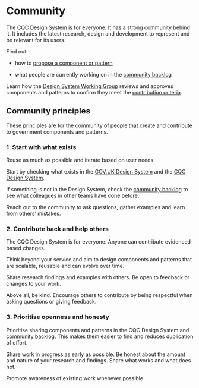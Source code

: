 # Community

The CQC Design System is for everyone. It has a strong community behind it. It includes the latest research, design and development to represent and be relevant for its users.

Find out:

- how to [propose a component or pattern](/community/propose-a-component-or-pattern/)
<!-- - how to [develop a component or pattern](/community/develop-a-component-or-pattern) -->
- what people are currently working on in the [community backlog](/community/backlog/)

Learn how the [Design System Working Group](/community/design-system-working-group/) reviews and approves components and patterns to confirm they meet the [contribution criteria](/community/contribution-criteria/).

## Community principles

These principles are for the community of people that create and contribute to government components and patterns.

### 1. Start with what exists

Reuse as much as possible and iterate based on user needs.

Start by checking what exists in the [GOV.UK Design System](https://gov.uk/design-system) and the [CQC Design System](/).

If something is not in the Design System, check the [community backlog](/community/backlog/) to see what colleagues in other teams have done before.

Reach out to the community to ask questions, gather examples and learn from others’ mistakes.

### 2. Contribute back and help others

The CQC Design System is for everyone. Anyone can contribute evidenced-based changes.

Think beyond your service and aim to design components and patterns that are scalable, reusable and can evolve over time.

Share research findings and examples with others. Be open to feedback or changes to your work.

Above all, be kind. Encourage others to contribute by being respectful when asking questions or giving feedback.

### 3. Prioritise openness and honesty

Prioritise sharing components and patterns in the CQC Design System and [community backlog](/community/backlog/). This makes them easier to find and reduces duplication of effort.

Share work in progress as early as possible. Be honest about the amount and nature of your research and findings. Share what works and what does not.

Promote awareness of existing work whenever possible.
